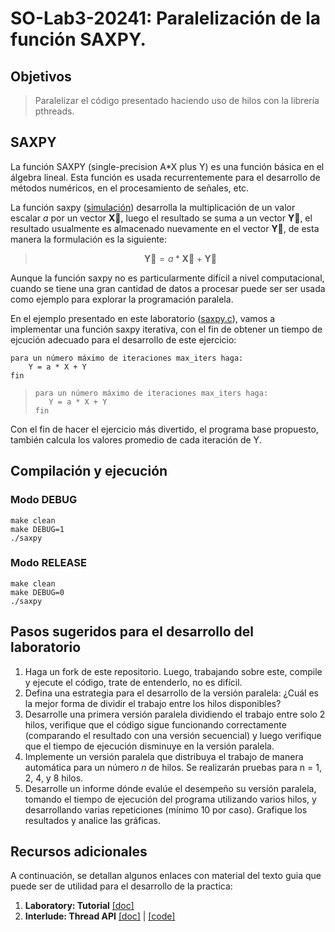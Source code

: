 # SO-Lab3-20241: Paralelización de la función SAXPY.

## Objetivos

> Paralelizar el código presentado haciendo uso de hilos con la librería pthreads.

## SAXPY

La función SAXPY (single-precision A\*X plus Y) es una función básica en el álgebra lineal. Esta función es usada recurrentemente para el desarrollo de métodos numéricos, en el procesamiento de señales, etc.

La función saxpy ([simulación](https://pythontutor.com/render.html#code=%23include%20%3Cstdio.h%3E%0A%0Aint%20main%28%29%20%7B%20%0A%20%20int%20N%20%3D%206%3B%0A%20%20float%20a%3D3.1415%3B%0A%20%20float%20x%5B%5D%3D%7B1,2,3,4,5,6%7D%3B%0A%20%20float%20y%5B%5D%3D%7B7,8,9,0,1,2%7D%3B%0A%20%20for%28int%20i%3D0%3B%20i%3CN%3B%20i%2B%2B%29%7B%0A%20%20%20%20y%5Bi%5D%3Da*x%5Bi%5D%2By%5Bi%5D%3B%0A%20%20%7D%0A%7D&cumulative=false&curInstr=0&heapPrimitives=nevernest&mode=display&origin=opt-frontend.js&py=c_gcc9.3.0&rawInputLstJSON=%5B%5D&textReferences=false)) desarrolla la multiplicación de un valor escalar $a$ por un vector $\mathbf{\vec{X}}$, luego el resultado se suma a un vector $\mathbf{\vec{Y}}$, el resultado usualmente es almacenado nuevamente en el vector $\mathbf{\vec{Y}}$, de esta manera la formulación es la siguiente:

> $$ \mathbf{\vec{Y}} = a*\mathbf{\vec{X}} + \mathbf{\vec{Y}} $$


Aunque la función saxpy no es particularmente difícil a nivel computacional, cuando se tiene una gran cantidad de datos a procesar puede ser ser usada como ejemplo para explorar la programación paralela.  

En el ejemplo presentado en este laboratorio ([saxpy.c](src/saxpy.c)), vamos a implementar una función saxpy iterativa, con el fin de obtener un tiempo de ejcución adecuado para el desarrollo de este ejercicio:

```
para un número máximo de iteraciones max_iters haga: 
    Y = a * X + Y 
fin
```

>```
>para un número máximo de iteraciones max_iters haga: 
>    Y = a * X + Y 
>fin
> ```

Con el fin de hacer el ejercicio más divertido, el programa base propuesto, también calcula los valores promedio de cada iteración de Y. 

## Compilación y ejecución

### Modo DEBUG

```
make clean
make DEBUG=1
./saxpy
```

### Modo RELEASE

```
make clean
make DEBUG=0
./saxpy
```

## Pasos sugeridos para el desarrollo del laboratorio

1. Haga un fork de este repositorio. Luego, trabajando sobre este, compile y ejecute el código, trate de entenderlo, no es difícil.
2. Defina una estrategia para el desarrollo de la versión paralela: ¿Cuál es la mejor forma de dividir el trabajo entre los hilos disponibles?
3. Desarrolle una primera versión paralela dividiendo el trabajo entre solo 2 hilos, verifique que el código sigue funcionando correctamente (comparando el resultado con una versión secuencial) y luego verifique que el tiempo de ejecución disminuye en la versión paralela.
4. Implemente un versión paralela que distribuya el trabajo de manera automática para un número *n* de hilos. Se realizarán pruebas para n = 1, 2, 4, y 8 hilos.
5. Desarrolle un informe dónde evalúe el desempeño su versión paralela, tomando el tiempo de ejecución del programa utilizando varios hilos, y desarrollando varias repeticiones (mínimo 10 por caso). Grafique los resultados y analice las gráficas.

## Recursos adicionales

A continuación, se detallan algunos enlaces con material del texto guia que puede ser de utilidad para el desarrollo de la practica:
1. **Laboratory: Tutorial** [[doc]](https://pages.cs.wisc.edu/~remzi/OSTEP/lab-tutorial.pdf)
2. **Interlude: Thread API** [[doc]](https://pages.cs.wisc.edu/~remzi/OSTEP/threads-api.pdf) | [[code]](examples_ostep/threads-api/)